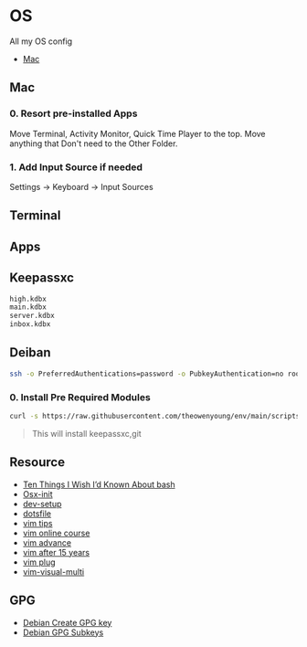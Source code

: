 # OS

All my OS config

- [Mac](./mac.md)

## Mac


### 0. Resort pre-installed Apps

Move Terminal, Activity Monitor, Quick Time Player to the top. Move anything that Don't need to the Other Folder.

### 1. Add Input Source if needed

Settings -> Keyboard -> Input Sources



## Terminal


## Apps

## Keepassxc

```bash
high.kdbx
main.kdbx
server.kdbx
inbox.kdbx  
````

## Deiban

```bash
ssh -o PreferredAuthentications=password -o PubkeyAuthentication=no root@ip
```

### 0. Install Pre Required Modules

```bash
curl -s https://raw.githubusercontent.com/theowenyoung/env/main/scripts/0-install-pre-required-modules-for-debian.sh | bash -s
```

> This will install keepassxc,git

## Resource

- [Ten Things I Wish I’d Known About bash](https://zwischenzugs.com/2018/01/06/ten-things-i-wish-id-known-about-bash/)
- [Osx-init](https://github.com/why-jay/osx-init)
- [dev-setup](https://github.com/donnemartin/dev-setup)
- [dotsfile](https://github.com/mathiasbynens/dotfiles/tree/master)
- [vim tips](https://docs.oracle.com/cd/E19253-01/806-7612/editorvi-43/index.html)
- [vim online course](https://www.vim.so)
- [vim advance](https://thevaluable.dev/vim-advanced/)
- [vim after 15 years](https://statico.github.io/vim3.html)
- [vim plug](https://github.com/junegunn/vim-plug)
- [vim-visual-multi](https://github.com/mg979/vim-visual-multi)

## GPG


- [Debian Create GPG key](https://keyring.debian.org/creating-key.html)
- [Debian GPG Subkeys](https://wiki.debian.org/Subkeys?action=show&redirect=subkeys)

